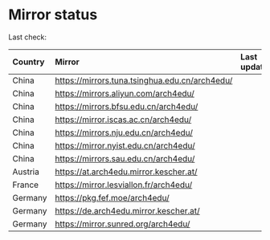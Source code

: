 <script src="./time.js"></script>
# Mirror status
Last check: <script type="text/javascript">localize(1698156891.7768211);</script>

|Country|Mirror|Last update|
|:------|:-----|:----------|
|China|https://mirrors.tuna.tsinghua.edu.cn/arch4edu/|<script type="text/javascript">localize(1698129123);</script>|
|China|https://mirrors.aliyun.com/arch4edu/|<script type="text/javascript">localize(1698129123);</script>|
|China|https://mirrors.bfsu.edu.cn/arch4edu/|<script type="text/javascript">localize(1698129123);</script>|
|China|https://mirror.iscas.ac.cn/arch4edu/|<script type="text/javascript">localize(1698129123);</script>|
|China|https://mirrors.nju.edu.cn/arch4edu/|<script type="text/javascript">localize(1698086042);</script>|
|China|https://mirror.nyist.edu.cn/arch4edu/|<script type="text/javascript">localize(1698129123);</script>|
|China|https://mirrors.sau.edu.cn/arch4edu/|<script type="text/javascript">localize(1698129123);</script>|
|Austria|https://at.arch4edu.mirror.kescher.at/|<script type="text/javascript">localize(1698129123);</script>|
|France|https://mirror.lesviallon.fr/arch4edu/|<script type="text/javascript">localize(1698129123);</script>|
|Germany|https://pkg.fef.moe/arch4edu/|<script type="text/javascript">localize(1698129123);</script>|
|Germany|https://de.arch4edu.mirror.kescher.at/|<script type="text/javascript">localize(1698129123);</script>|
|Germany|https://mirror.sunred.org/arch4edu/|<script type="text/javascript">localize(1698129123);</script>|

<script src="./tablefilter/tablefilter.js"></script>
<script src="./table.js"></script>